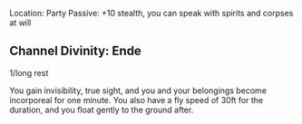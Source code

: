 Location: Party
Passive: +10 stealth, you can speak with spirits and corpses at will

## Channel Divinity: Ende
1/long rest

You gain invisibility, true sight, and you and your belongings become incorporeal for one minute. You also have a fly speed of 30ft for the duration, and you float gently to the ground after.